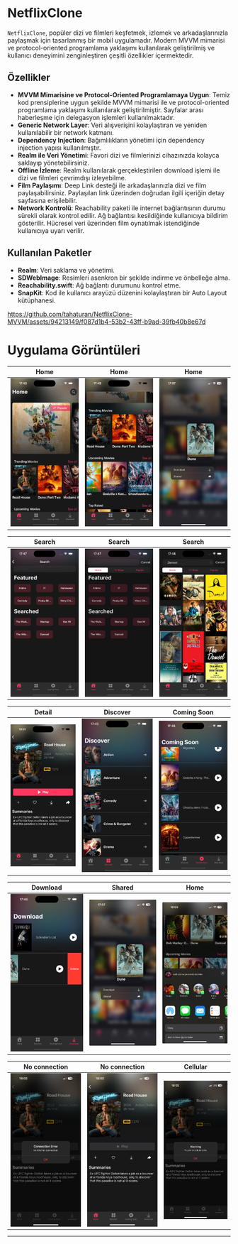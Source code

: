 # NetflixClone

`NetflixClone`, popüler dizi ve filmleri keşfetmek, izlemek ve arkadaşlarınızla paylaşmak için tasarlanmış bir mobil uygulamadır. Modern MVVM mimarisi ve protocol-oriented programlama yaklaşımı kullanılarak geliştirilmiş ve kullanıcı deneyimini zenginleştiren çeşitli özellikler içermektedir.

## Özellikler

- **MVVM Mimarisine ve Protocol-Oriented Programlamaya Uygun**: Temiz kod prensiplerine uygun şekilde MVVM mimarisi ile ve protocol-oriented programlama yaklaşımı kullanılarak geliştirilmiştir. Sayfalar arası haberleşme için delegasyon işlemleri kullanılmaktadır.
- **Generic Network Layer**: Veri alışverişini kolaylaştıran ve yeniden kullanılabilir bir network katmanı.
- **Dependency Injection**: Bağımlılıkların yönetimi için dependency injection yapısı kullanılmıştır.
- **Realm ile Veri Yönetimi**: Favori dizi ve filmlerinizi cihazınızda kolayca saklayıp yönetebilirsiniz.
- **Offline İzleme**: Realm kullanılarak gerçekleştirilen download işlemi ile dizi ve filmleri çevrimdışı izleyebilme.
- **Film Paylaşımı**: Deep Link desteği ile arkadaşlarınızla dizi ve film paylaşabilirsiniz. Paylaşılan link üzerinden doğrudan ilgili içeriğin detay sayfasına erişilebilir.
- **Network Kontrolü**: Reachability paketi ile internet bağlantısının durumu sürekli olarak kontrol edilir. Ağ bağlantısı kesildiğinde kullanıcıya bildirim gösterilir. Hücresel veri üzerinden film oynatılmak istendiğinde kullanıcıya uyarı verilir.

## Kullanılan Paketler

- **Realm**: Veri saklama ve yönetimi.
- **SDWebImage**: Resimleri asenkron bir şekilde indirme ve önbelleğe alma.
- **Reachability.swift**: Ağ bağlantı durumunu kontrol etme.
- **SnapKit**: Kod ile kullanıcı arayüzü düzenini kolaylaştıran bir Auto Layout kütüphanesi.

https://github.com/tahaturan/NetflixClone-MVVM/assets/94213149/f087d1b4-53b2-43ff-b9ad-39fb40b8e67d

# Uygulama Görüntüleri

| Home | Home | Home |
|-------------------|-------------------|-------------------|
| <img src="Images/home.png" width="300"> | <img src="Images/home2.png" width="300"> | <img src="Images/home3.jpeg" width="300"> |

| Search | Search | Search |
|-------------------|-------------------|-------------------|
| <img src="Images/search.png" width="300"> | <img src="Images/search2.png" width="300"> | <img src="Images/search3.png" width="300"> |

| Detail | Discover| Coming Soon |
|-------------------|-------------------|-------------------|
| <img src="Images/detail.png" width="300"> | <img src="Images/discover.png" width="300"> | <img src="Images/comingSoon.png" width="300"> |

| Download | Shared | Home |
|-------------------|-------------------|-------------------|
| <img src="Images/download.png" width="300"> | <img src="Images/home3.jpeg" width="300"> | <img src="Images/shared.jpeg" width="300"> |

| No connection | No connection | Cellular |
|-------------------|-------------------|-------------------|
| <img src="Images/noConnection2.png" width="300"> | <img src="Images/noConnection.png" width="300"> | <img src="Images/cellular.png" width="300"> |

<hr>
